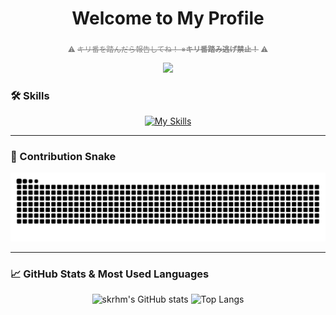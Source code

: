 <h1 align="center">Welcome to My Profile</h1>

<div align="center">
  <p><sub><span style="color:gray;">⚠️ <s>キリ番を踏んだら報告してね！ ※<strong>キリ番踏み逃げ禁止！</strong></s> ⚠️</span></sub></p>
  <img src="https://kauntah-svg.vercel.app/counter.svg" referrerpolicy="origin" />
</div>

### 🛠️ Skills

<div align="center">
  <a href="https://skillicons.dev">
    <img src="https://skillicons.dev/icons?i=html,css,js,php,nodejs,express,c,cs,java,kotlin,androidstudio,python,django" alt="My Skills">
  </a>
</div>

---

### 🐍 Contribution Snake

<div align="center">
  <img src="https://raw.githubusercontent.com/skrhm/skrhm/output/github-contribution-grid-snake.svg" alt="GitHub Contribution Grid Snake">
</div>

---

### 📈 GitHub Stats & Most Used Languages

<div align="center">
  <img src="https://github-readme-stats-skrhm.vercel.app/api?username=skrhm&show_icons=true&count_private=true&theme=dracula" alt="skrhm's GitHub stats" width="50%">
  <img src="https://github-readme-stats-skrhm.vercel.app/api/top-langs/?username=skrhm&layout=donut&count_private=true&theme=dracula" alt="Top Langs" width="34%">
</div>
